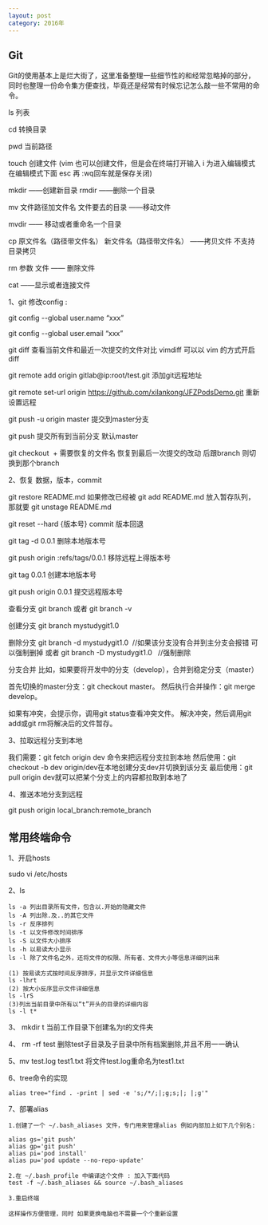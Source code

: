 ```yaml
---
layout: post
category: 2016年
---
```


## Git

Git的使用基本上是烂大街了，这里准备整理一些细节性的和经常忽略掉的部分，同时也整理一份命令集方便查找，毕竟还是经常有时候忘记怎么敲一些不常用的命令。

ls 列表

cd 转换目录

pwd 当前路径

touch 创建文件  (vim 也可以创建文件，但是会在终端打开输入 i 为进入编辑模式 在编辑模式下面 esc 再 :wq回车就是保存关闭)

mkdir ——创建新目录   rmdir ——删除一个目录     

mv 文件路径加文件名    文件要去的目录 ——移动文件

mvdir —— 移动或者重命名一个目录

cp 原文件名（路径带文件名）   新文件名（路径带文件名） ——拷贝文件  不支持目录拷贝

rm 参数  文件  —— 删除文件

cat  ——显示或者连接文件



1、git 修改config :

git config --global user.name “xxx”

git config --global user.email “xxx”

git diff  查看当前文件和最近一次提交的文件对比  vimdiff 可以以 vim 的方式开启 diff

git remote add origin gitlab@ip:root/test.git   添加git远程地址

git remote set-url origin  https://github.com/xilankong/JFZPodsDemo.git  重新设置远程

git push -u origin master  提交到master分支 

git push    提交所有到当前分支  默认master

git checkout  +  需要恢复的文件名 恢复到最后一次提交的改动  后跟branch 则切换到那个branch

2、恢复 数据，版本，commit

git restore README.md 如果修改已经被 git add README.md 放入暂存队列，那就要
git unstage README.md

git reset --hard {版本号}  commit 版本回退

git tag -d 0.0.1 删除本地版本号

git push origin :refs/tags/0.0.1 移除远程上得版本号

git tag 0.0.1 创建本地版本号

git push origin 0.0.1 提交远程版本号

查看分支
git branch   或者   git branch -v

创建分支
git branch mystudygit1.0

删除分支
git branch -d mystudygit1.0  //如果该分支没有合并到主分支会报错 可以强制删掉
或者
git branch -D mystudygit1.0   //强制删除

分支合并
比如，如果要将开发中的分支（develop），合并到稳定分支（master）

首先切换的master分支：git checkout master。
然后执行合并操作：git merge develop。


如果有冲突，会提示你，调用git status查看冲突文件。
解决冲突，然后调用git add或git rm将解决后的文件暂存。


3、拉取远程分支到本地

我们需要：git fetch origin dev 命令来把远程分支拉到本地
然后使用：git checkout -b dev origin/dev在本地创建分支dev并切换到该分支
最后使用：git pull origin dev就可以把某个分支上的内容都拉取到本地了

4、推送本地分支到远程 

git push origin local_branch:remote_branch



## 常用终端命令

1、开启hosts 

sudo vi /etc/hosts    

2、ls

```
ls -a 列出目录所有文件，包含以.开始的隐藏文件
ls -A 列出除.及..的其它文件
ls -r 反序排列
ls -t 以文件修改时间排序
ls -S 以文件大小排序
ls -h 以易读大小显示
ls -l 除了文件名之外，还将文件的权限、所有者、文件大小等信息详细列出来

(1) 按易读方式按时间反序排序，并显示文件详细信息
ls -lhrt
(2) 按大小反序显示文件详细信息
ls -lrS
(3)列出当前目录中所有以“t”开头的目录的详细内容
ls -l t*
```

3、 mkdir t  当前工作目录下创建名为t的文件夹

4、 rm -rf test   删除test子目录及子目录中所有档案删除,并且不用一一确认

5、mv test.log test1.txt    将文件test.log重命名为test1.txt

6、tree命令的实现

```
alias tree="find . -print | sed -e 's;/*/;|;g;s;|; |;g'" 
```

7、部署alias

```
1.创建了一个 ~/.bash_aliases 文件，专门用来管理alias 例如内部加上如下几个别名:

alias gs='git push'
alias gp='git push'
alias pi='pod install'
alias pu='pod update --no-repo-update'

2.在 ~/.bash_profile 中编译这个文件 : 加入下面代码
test -f ~/.bash_aliases && source ~/.bash_aliases

3.重启终端

这样操作方便管理，同时 如果更换电脑也不需要一个个重新设置
```

